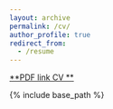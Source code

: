 ```yaml
---
layout: archive
permalink: /cv/
author_profile: true
redirect_from:
  - /resume
---
```


[**PDF link CV **](https://github.com/Pulkit-Khandelwal/pulkit-khandelwal.github.io/blob/master/Pulkit_Khandelwal_CV.pdf)

{% include base_path %}
